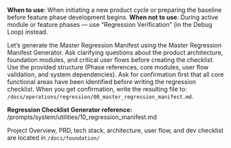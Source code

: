 **When to use**: When initiating a new product cycle or preparing the baseline before feature phase development begins.
**When not to use**: During active module or feature phases — use “Regression Verification” (in the Debug Loop) instead.

Let’s generate the Master Regression Manifest using the Master Regression Manifest Generator.
Ask clarifying questions about the product architecture, foundation modules, and critical user flows before creating the checklist.
Use the provided structure (Phase references, core modules, user flow validation, and system dependencies).
Ask for confirmation first that all core functional areas have been identified before writing the regression checklist.
When you get confirmation, write the resulting file to:
`/docs/operations/regression/00_master_regression_manifest.md`.

**Regression Checklist Generator reference:** /prompts/system/utilities/10_regression_manifest.md

Project Overview, PRD, tech stack, architecture, user flow, and dev checklist are located in `/docs/foundation/`  